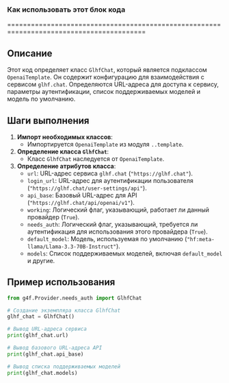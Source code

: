 ### Как использовать этот блок кода
=========================================================================================

Описание
-------------------------
Этот код определяет класс `GlhfChat`, который является подклассом `OpenaiTemplate`. Он содержит конфигурацию для взаимодействия с сервисом `glhf.chat`. Определяются URL-адреса для доступа к сервису, параметры аутентификации, список поддерживаемых моделей и модель по умолчанию.

Шаги выполнения
-------------------------
1.  **Импорт необходимых классов**:
    -   Импортируется `OpenaiTemplate` из модуля `..template`.
2.  **Определение класса `GlhfChat`**:
    -   Класс `GlhfChat` наследуется от `OpenaiTemplate`.
3.  **Определение атрибутов класса**:
    -   `url`: URL-адрес сервиса `glhf.chat` (`"https://glhf.chat"`).
    -   `login_url`: URL-адрес для аутентификации пользователя (`"https://glhf.chat/user-settings/api"`).
    -   `api_base`: Базовый URL-адрес для API (`"https://glhf.chat/api/openai/v1"`).
    -   `working`: Логический флаг, указывающий, работает ли данный провайдер (`True`).
    -   `needs_auth`: Логический флаг, указывающий, требуется ли аутентификация для использования этого провайдера (`True`).
    -   `default_model`: Модель, используемая по умолчанию (`"hf:meta-llama/Llama-3.3-70B-Instruct"`).
    -   `models`: Список поддерживаемых моделей, включая `default_model` и другие.

Пример использования
-------------------------

```python
from g4f.Provider.needs_auth import GlhfChat

# Создание экземпляра класса GlhfChat
glhf_chat = GlhfChat()

# Вывод URL-адреса сервиса
print(glhf_chat.url)

# Вывод базового URL-адреса API
print(glhf_chat.api_base)

# Вывод списка поддерживаемых моделей
print(glhf_chat.models)